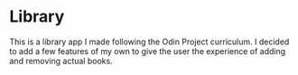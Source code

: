 # Library

This is a library app I made following the Odin Project curriculum. I decided to add a few features of my own to give the user the experience of adding and removing actual books. 
